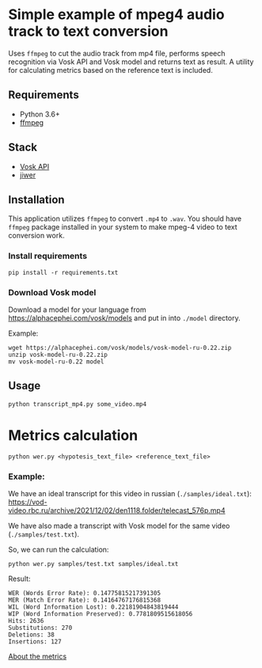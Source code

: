 # Simple example of mpeg4 audio track to text conversion
Uses `ffmpeg` to cut the audio track from mp4 file, performs speech recognition via Vosk API and Vosk model and returns text as result. A utility for calculating metrics based on the reference text is included.

## Requirements
- Python 3.6+
- [ffmpeg](http://www.ffmpeg.org/)

## Stack
- [Vosk API](https://alphacephei.com/vosk/)
- [jiwer](https://github.com/jitsi/jiwer)

## Installation

This application utilizes `ffmpeg` to convert `.mp4` to `.wav`. You should have `ffmpeg` package installed in your system to make mpeg-4 video to text conversion work.

### Install requirements
```shell
pip install -r requirements.txt
```

### Download Vosk model
Download a model for your language from https://alphacephei.com/vosk/models and put in into `./model` directory. 

Example:
```shell
wget https://alphacephei.com/vosk/models/vosk-model-ru-0.22.zip
unzip vosk-model-ru-0.22.zip
mv vosk-model-ru-0.22 model
```

## Usage
```shell
python transcript_mp4.py some_video.mp4
```

# Metrics calculation
```shell
python wer.py <hypotesis_text_file> <reference_text_file>
```

### Example:

We have an ideal transcript for this video in russian (`./samples/ideal.txt`): https://vod-video.rbc.ru/archive/2021/12/02/den1118.folder/telecast_576p.mp4

We have also made a transcript with Vosk model for the same video (`./samples/test.txt`).

So, we can run the calculation:

```shell
python wer.py samples/test.txt samples/ideal.txt
```
Result:
```shell
WER (Words Error Rate): 0.14775815217391305
MER (Match Error Rate): 0.14164767176815368
WIL (Word Information Lost): 0.22181904843819444
WIP (Word Information Preserved): 0.7781809515618056
Hits: 2636
Substitutions: 270
Deletions: 38
Insertions: 127
```
[About the metrics](https://www.researchgate.net/profile/Phil-Green-4/publication/221478089_From_WER_and_RIL_to_MER_and_WIL_improved_evaluation_measures_for_connected_speech_recognition/links/00b4951f95799284d9000000/From-WER-and-RIL-to-MER-and-WIL-improved-evaluation-measures-for-connected-speech-recognition.pdf)

